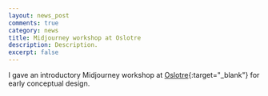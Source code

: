 ```yaml
---
layout: news_post
comments: true
category: news
title: Midjourney workshop at Oslotre
description: Description.
excerpt: false
---
```


I gave an introductory Midjourney workshop at [Oslotre](https://www.oslotre.no/){:target="_blank"} for early conceptual design.